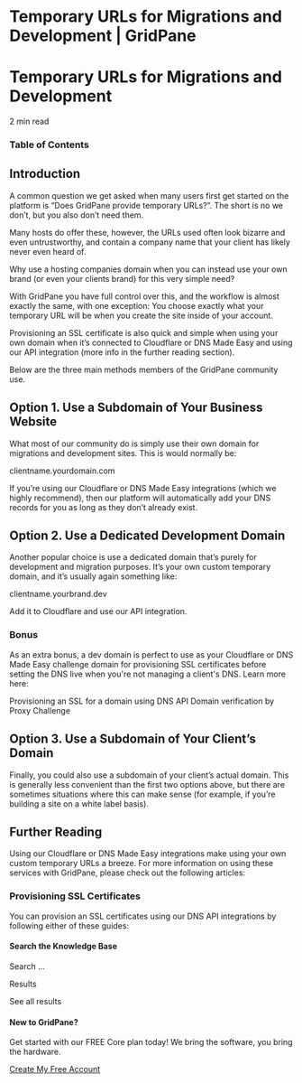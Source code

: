 # Temporary URLs for Migrations and Development | GridPane

# Temporary URLs for Migrations and Development

 

2 min read 

### Table of Contents

 

## Introduction

A common question we get asked when many users first get started on the platform is “Does GridPane provide temporary URLs?”. The short is no we don’t, but you also don’t need them.

Many hosts do offer these, however, the URLs used often look bizarre and even untrustworthy, and contain a company name that your client has likely never even heard of.

Why use a hosting companies domain when you can instead use your own brand (or even your clients brand) for this very simple need?

With GridPane you have full control over this, and the workflow is almost exactly the same, with one exception: You choose exactly what your temporary URL will be when you create the site inside of your account.

Provisioning an SSL certificate is also quick and simple when using your own domain when it’s connected to Cloudflare or DNS Made Easy and using our API integration (more info in the further reading section).

Below are the three main methods members of the GridPane community use.

 

## Option 1. Use a Subdomain of Your Business Website

What most of our community do is simply use their own domain for migrations and development sites. This is would normally be:

clientname.yourdomain.com

If you’re using our Cloudflare or DNS Made Easy integrations (which we highly recommend), then our platform will automatically add your DNS records for you as long as they don’t already exist.

 

## Option 2. Use a Dedicated Development Domain

Another popular choice is use a dedicated domain that’s purely for development and migration purposes. It’s your own custom temporary domain, and it’s usually again something like:

clientname.yourbrand.dev

Add it to Cloudflare and use our API integration.

 

 

### Bonus

As an extra bonus, a dev domain is perfect to use as your Cloudflare or DNS Made Easy challenge domain for provisioning SSL certificates before setting the DNS live when you're not managing a client's DNS. Learn more here:

Provisioning an SSL for a domain using DNS API Domain verification by Proxy Challenge

## Option 3. Use a Subdomain of Your Client’s Domain

Finally, you could also use a subdomain of your client’s actual domain. This is generally less convenient than the first two options above, but there are sometimes situations where this can make sense (for example, if you’re building a site on a white label basis).

 

## Further Reading

Using our Cloudflare or DNS Made Easy integrations make using your own custom temporary URLs a breeze. For more information on using these services with GridPane, please check out the following articles:

### Provisioning SSL Certificates

You can provision an SSL certificates using our DNS API integrations by following either of these guides:

 

 

#### Search the Knowledge Base

Search ...

 Results

See all results

#### New to GridPane?

Get started with our FREE Core plan today! We bring the software, you bring the hardware.

[Create My Free Account](https://gridpane.com/checkout/?plan=core)

